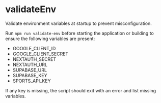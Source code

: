 # validateEnv

Validate environment variables at startup to prevent misconfiguration.

Run `npm run validate-env` before starting the application or building to ensure the following variables are present:

- GOOGLE_CLIENT_ID
- GOOGLE_CLIENT_SECRET
- NEXTAUTH_SECRET
- NEXTAUTH_URL
- SUPABASE_URL
- SUPABASE_KEY
- SPORTS_API_KEY

If any key is missing, the script should exit with an error and list missing variables.

